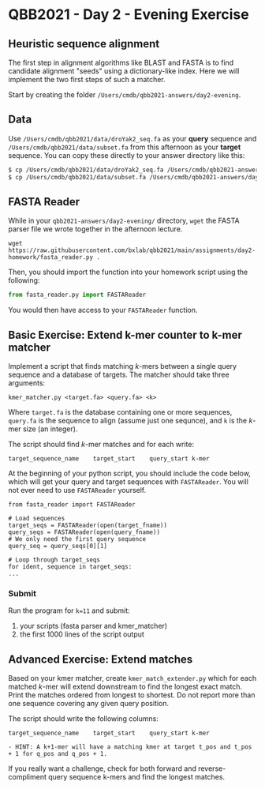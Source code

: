 # QBB2021 - Day 2 - Evening Exercise

## Heuristic sequence alignment

The first step in alignment algorithms like BLAST and FASTA is to find
candidate alignment "seeds" using a dictionary-like index. Here we will
implement the two first steps of such a matcher.

Start by creating the folder `/Users/cmdb/qbb2021-answers/day2-evening`.

## Data

Use `/Users/cmdb/qbb2021/data/droYak2_seq.fa` as your **query** sequence and `/Users/cmdb/qbb2021/data/subset.fa` from this afternoon as your **target** sequence. You can copy these directly to your answer directory like this:

```Bash
$ cp /Users/cmdb/qbb2021/data/droYak2_seq.fa /Users/cmdb/qbb2021-answers/day2-evening/
$ cp /Users/cmdb/qbb2021/data/subset.fa /Users/cmdb/qbb2021-answers/day2-evening/
```
## FASTA Reader

While in your `qbb2021-answers/day2-evening/` directory, `wget` the FASTA parser file we wrote together in the afternoon lecture.

```
wget https://raw.githubusercontent.com/bxlab/qbb2021/main/assignments/day2-homework/fasta_reader.py .
```

Then, you should import the function into your homework script using the following:

```python
from fasta_reader.py import FASTAReader
```

You would then have access to your `FASTAReader` function.

## Basic Exercise: Extend k-mer counter to k-mer matcher

Implement a script that finds matching _k_-mers between a single query
sequence and a database of targets. The matcher should take three
arguments:

```
kmer_matcher.py <target.fa> <query.fa> <k>
```

Where `target.fa` is the database containing one or more sequences,
`query.fa` is the sequence to align (assume just one sequnce), and
`k` is the _k_-mer size (an integer).

The script should find _k_-mer matches and for each write:

```
target_sequence_name    target_start    query_start k-mer
```

At the beginning of your python script, you should include the code below, which will get your query and target sequences with `FASTAReader`. You will not ever need to use `FASTAReader` yourself.

```
from fasta_reader import FASTAReader

# Load sequences
target_seqs = FASTAReader(open(target_fname))
query_seqs = FASTAReader(open(query_fname))
# We only need the first query sequence
query_seq = query_seqs[0][1]

# Loop through target_seqs
for ident, sequence in target_seqs:
...
```

### Submit
Run the program for `k=11` and submit:

1. your scripts (fasta parser and kmer_matcher)
2. the first 1000 lines of the script output

## Advanced Exercise: Extend matches

Based on your kmer matcher, create `kmer_match_extender.py` which for each
matched _k_-mer will extend downstream to find the longest exact match.
Print the matches ordered from longest to shortest. Do not report more than one sequence covering any given query position.

The script should write the following columns:

```
target_sequence_name    target_start    query_start k-mer
```

    - HINT: A k+1-mer will have a matching kmer at target t_pos and t_pos + 1 for q_pos and q_pos + 1.

If you really want a challenge, check for both forward and reverse-compliment query sequence k-mers and find the longest matches.
